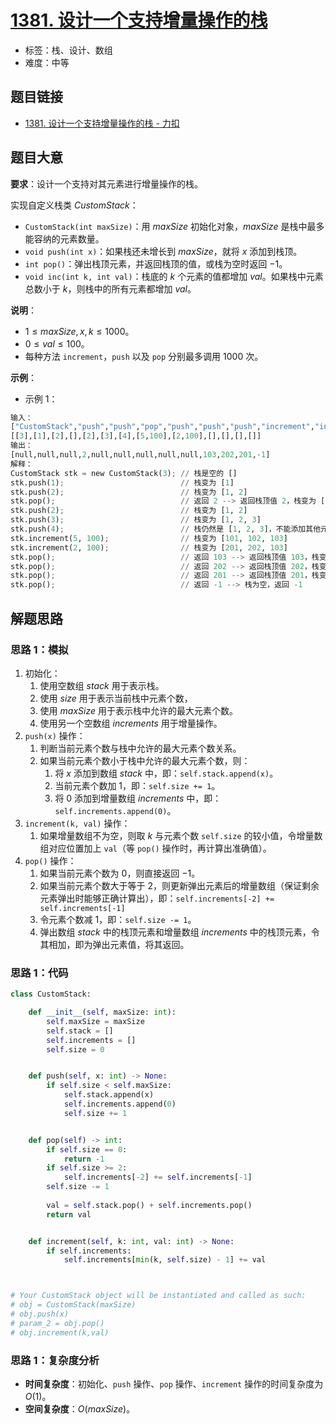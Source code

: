 # [1381. 设计一个支持增量操作的栈](https://leetcode.cn/problems/design-a-stack-with-increment-operation/)

- 标签：栈、设计、数组
- 难度：中等

## 题目链接

- [1381. 设计一个支持增量操作的栈 - 力扣](https://leetcode.cn/problems/design-a-stack-with-increment-operation/)

## 题目大意

**要求**：设计一个支持对其元素进行增量操作的栈。

实现自定义栈类 $CustomStack$：

- `CustomStack(int maxSize)`：用 $maxSize$ 初始化对象，$maxSize$ 是栈中最多能容纳的元素数量。
- `void push(int x)`：如果栈还未增长到 $maxSize$，就将 $x$ 添加到栈顶。
- `int pop()`：弹出栈顶元素，并返回栈顶的值，或栈为空时返回 $-1$。
- `void inc(int k, int val)`：栈底的 $k$ 个元素的值都增加 $val$。如果栈中元素总数小于 $k$，则栈中的所有元素都增加 $val$。

**说明**：

- $1 \le maxSize, x, k \le 1000$。
- $0 \le val \le 100$。
- 每种方法 `increment`，`push` 以及 `pop` 分别最多调用 $1000$ 次。

**示例**：

- 示例 1：

```python
输入：
["CustomStack","push","push","pop","push","push","push","increment","increment","pop","pop","pop","pop"]
[[3],[1],[2],[],[2],[3],[4],[5,100],[2,100],[],[],[],[]]
输出：
[null,null,null,2,null,null,null,null,null,103,202,201,-1]
解释：
CustomStack stk = new CustomStack(3); // 栈是空的 []
stk.push(1);                          // 栈变为 [1]
stk.push(2);                          // 栈变为 [1, 2]
stk.pop();                            // 返回 2 --> 返回栈顶值 2，栈变为 [1]
stk.push(2);                          // 栈变为 [1, 2]
stk.push(3);                          // 栈变为 [1, 2, 3]
stk.push(4);                          // 栈仍然是 [1, 2, 3]，不能添加其他元素使栈大小变为 4
stk.increment(5, 100);                // 栈变为 [101, 102, 103]
stk.increment(2, 100);                // 栈变为 [201, 202, 103]
stk.pop();                            // 返回 103 --> 返回栈顶值 103，栈变为 [201, 202]
stk.pop();                            // 返回 202 --> 返回栈顶值 202，栈变为 [201]
stk.pop();                            // 返回 201 --> 返回栈顶值 201，栈变为 []
stk.pop();                            // 返回 -1 --> 栈为空，返回 -1
```

## 解题思路

### 思路 1：模拟

1. 初始化：
   1. 使用空数组 $stack$ 用于表示栈。
   2. 使用 $size$ 用于表示当前栈中元素个数，
   3. 使用 $maxSize$ 用于表示栈中允许的最大元素个数。
   4. 使用另一个空数组 $increments$ 用于增量操作。
2. `push(x)` 操作：
   1. 判断当前元素个数与栈中允许的最大元素个数关系。
   2. 如果当前元素个数小于栈中允许的最大元素个数，则：
      1. 将 $x$ 添加到数组 $stack$ 中，即：`self.stack.append(x)`。
      2. 当前元素个数加 $1$，即：`self.size += 1`。
      3. 将 $0$ 添加到增量数组 $increments$  中，即：`self.increments.append(0)`。
3. `increment(k, val)` 操作：
   1. 如果增量数组不为空，则取 $k$ 与元素个数 `self.size` 的较小值，令增量数组对应位置加上 `val`（等 `pop()` 操作时，再计算出准确值）。
4. `pop()` 操作：
   1. 如果当前元素个数为 $0$，则直接返回 $-1$。
   2. 如果当前元素个数大于等于 $2$，则更新弹出元素后的增量数组（保证剩余元素弹出时能够正确计算出），即：`self.increments[-2] += self.increments[-1]`
   3. 令元素个数减 $1$，即：`self.size -= 1`。
   4. 弹出数组 $stack$ 中的栈顶元素和增量数组 $increments$ 中的栈顶元素，令其相加，即为弹出元素值，将其返回。

### 思路 1：代码

```python
class CustomStack:

    def __init__(self, maxSize: int):
        self.maxSize = maxSize
        self.stack = []
        self.increments = []
        self.size = 0


    def push(self, x: int) -> None:
        if self.size < self.maxSize:
            self.stack.append(x)
            self.increments.append(0)
            self.size += 1


    def pop(self) -> int:
        if self.size == 0:
            return -1
        if self.size >= 2:
            self.increments[-2] += self.increments[-1]
        self.size -= 1
        
        val = self.stack.pop() + self.increments.pop()
        return val


    def increment(self, k: int, val: int) -> None:
        if self.increments:
            self.increments[min(k, self.size) - 1] += val



# Your CustomStack object will be instantiated and called as such:
# obj = CustomStack(maxSize)
# obj.push(x)
# param_2 = obj.pop()
# obj.increment(k,val)
```

### 思路 1：复杂度分析

- **时间复杂度**：初始化、`push` 操作、`pop` 操作、`increment` 操作的时间复杂度为 $O(1)$。
- **空间复杂度**：$O(maxSize)$。

